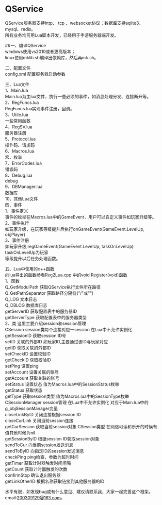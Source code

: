 QService
========

QService服务器支持http、 tcp 、websocket协议；数据库支持sqlite3、mysql、redis。  
所有业务均可用Lua脚本开发，已经用于手游服务器端开发。

##一、编译QService  
windows使用vs2010或者更高版本；  
linux使用mklib.sh编译出依赖库，然后再mk.sh。  

二、配置文件  
    config.xml 配置服务器启动参数  

三、Lua文件  
    1、Main.lua  
        Main.lua为主lua文件，执行一些必须的事件，如消息处理分发、连接断开等。  
    2、RegFuncs.lua  
        RegFuncs.lua实现事件注册，回调。  
    3、Utile.lua   
        一些常用函数  
    4、RegSV.lua  
       服务器注册  
    5、Protocol.lua  
        操作码、请求码   
    6、Macros.lua  
        宏、枚举  
    7、ErrorCodes.lua  
        错误码  
    8、Debug.lua  
        debug   
    9、DBManager.lua  
        数据库  
    10、其他Lua文件  
四、事件  
    1、事件定义  
        事件的枚举在Macros.lua中的GameEvent，用户可以自定义事件如玩家升级等。  
    2、事件执行  
        如玩家升级，在玩家等级提升后执行onGameEvent(GameEvent.LevelUp, objPlayer)  
    3、事件注册  
        如玩家升级,regGameEvent(GameEvent.LevelUp, taskOnLevelUp) taskOnLevelUp为玩家  
    等级提升以后任务处理函数。  
  
五、Lua中使用的c++函数  
    向lua导出的函数参看Reg2Lua.cpp 中的void Register(void)函数  
    1、函数  
        Q_GetModulPath 获取QService执行文件所在路径  
        Q_GetPathSeparator 获取路径分隔符("/"或"\")  
        Q_LOG 文本日志  
        Q_DBLOG 数据库日志  
        getServerID 获取配置表中的服务器ID  
        getServerType 获取配置表中的服务器类型  
    2、类 这里主要介绍session和session管理  
        CSession session类每个连接对应一session 在Lua中不允许实例化  
            getSessionID 获取session ID号  
            setID  关联的外部ID 如玩家ID,主要通过该ID与玩家对应  
            getID  获取关联的外部ID  
            setCheckID 设置校验ID  
            getCheckID 获取校验ID  
            setPing  设置ping  
            setAccount 设置关联的账号   
            getAccount 获取关联的账号  
            setStatus 设置状态 值为Macros.lua中的SessionStatus枚举  
            getStatus 获取状态    
            getType 获取session类型 值为Macros.lua中的SessionType枚举   
        CSessionManager session管理 在Lua中不允许实例化 对应于Main.lua中的g_objSessionManager变量  
            closeLinkByID 关闭连接根据session ID   
            closeCurLink 关闭当前session连接   
            getCurSession 获取当前session对象 CSession类型  在网络可读和断开的时候有值其他时候为nil  
            getSessionByID 根据session ID获取session对象  
            sendToCur 向当前session发送消息  
            sendToByID 向指定ID的session发送消息   
            checkPing ping检查，参数为超时时间   
            getTimer 获取计时器触发时间间隔   
            getCount 获取计时器触发的次数    
            confirmStop 确认退出服务器   
            getLinkOtherID 根据名称获取链接到其他服务器的ID             
           
水平有限，如发现bug或有什么意见、建议请联系我，大家一起完善这个框架。email:200309129@163.com。
